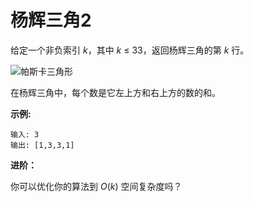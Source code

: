 # 杨辉三角2

给定一个非负索引 *k*，其中 *k* ≤ 33，返回杨辉三角的第 *k* 行。

![帕斯卡三角形](https://upload.wikimedia.org/wikipedia/commons/0/0d/PascalTriangleAnimated2.gif)

在杨辉三角中，每个数是它左上方和右上方的数的和。

**示例:**

```
输入: 3
输出: [1,3,3,1]
```

**进阶：**

你可以优化你的算法到 *O*(*k*) 空间复杂度吗？

